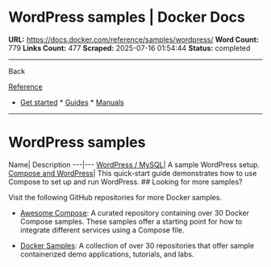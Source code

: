 # WordPress samples | Docker Docs

**URL:** https://docs.docker.com/reference/samples/wordpress/
**Word Count:** 779
**Links Count:** 477
**Scraped:** 2025-07-16 01:54:44
**Status:** completed

---

Back

[Reference](https://docs.docker.com/reference/)

  * [Get started](https://docs.docker.com/get-started/)   * [Guides](https://docs.docker.com/guides/)   * [Manuals](https://docs.docker.com/manuals/)

* * *

# WordPress samples

Name| Description   ---|---   [WordPress / MySQL](https://github.com/docker/awesome-compose/tree/master/wordpress-mysql)| A sample WordPress setup.   [Compose and WordPress](https://github.com/docker/awesome-compose/tree/master/official-documentation-samples/wordpress/)| This quick-start guide demonstrates how to use Compose to set up and run WordPress.      ## Looking for more samples?

Visit the following GitHub repositories for more Docker samples.

  * [Awesome Compose](https://github.com/docker/awesome-compose): A curated repository containing over 30 Docker Compose samples. These samples offer a starting point for how to integrate different services using a Compose file.

  * [Docker Samples](https://github.com/dockersamples?q=&type=all&language=&sort=stargazers): A collection of over 30 repositories that offer sample containerized demo applications, tutorials, and labs.